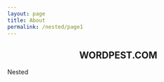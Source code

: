 ```yaml
---
layout: page
title: About
permalink: /nested/page1
---
```


<div class="post-content">
<center>    
<h2 class="sname-main">WORDPEST.COM</h2>
</center>

<p>Nested</p>
